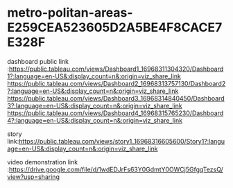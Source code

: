 # metro-politan-areas-E259CEA523605D2A5BE4F8CACE7E328F


dashboard public link :https://public.tableau.com/views/Dashboard1_16968311304320/Dashboard1?:language=en-US&:display_count=n&:origin=viz_share_link 
                       https://public.tableau.com/views/Dashboard2_16968313757130/Dashboard2?:language=en-US&:display_count=n&:origin=viz_share_link  
                       https://public.tableau.com/views/Dashboard3_16968314840450/Dashboard3?:language=en-US&:display_count=n&:origin=viz_share_link
                       https://public.tableau.com/views/Dashboard4_16968315765230/Dashboard4?:language=en-US&:display_count=n&:origin=viz_share_link
    
story link:https://public.tableau.com/views/story1_16968316605600/Story1?:language=en-US&:display_count=n&:origin=viz_share_link

video demonstration link :https://drive.google.com/file/d/1wdEDJrFs63Y0GdmtY0OWCj5GfgqTezsQ/view?usp=sharing

